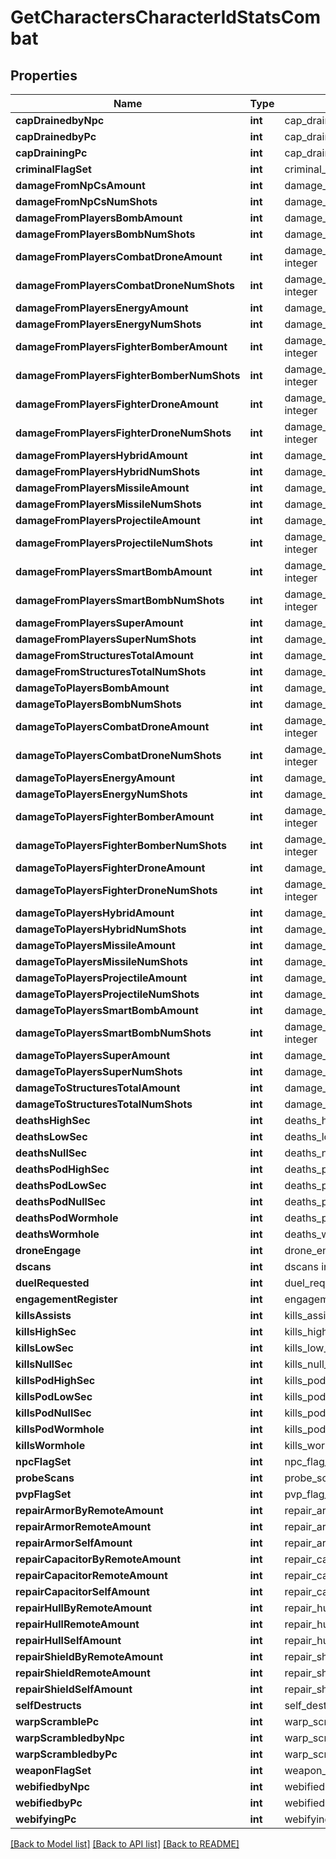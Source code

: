 # GetCharactersCharacterIdStatsCombat

## Properties
Name | Type | Description | Notes
------------ | ------------- | ------------- | -------------
**capDrainedbyNpc** | **int** | cap_drainedby_npc integer | [optional] 
**capDrainedbyPc** | **int** | cap_drainedby_pc integer | [optional] 
**capDrainingPc** | **int** | cap_draining_pc integer | [optional] 
**criminalFlagSet** | **int** | criminal_flag_set integer | [optional] 
**damageFromNpCsAmount** | **int** | damage_from_np_cs_amount integer | [optional] 
**damageFromNpCsNumShots** | **int** | damage_from_np_cs_num_shots integer | [optional] 
**damageFromPlayersBombAmount** | **int** | damage_from_players_bomb_amount integer | [optional] 
**damageFromPlayersBombNumShots** | **int** | damage_from_players_bomb_num_shots integer | [optional] 
**damageFromPlayersCombatDroneAmount** | **int** | damage_from_players_combat_drone_amount integer | [optional] 
**damageFromPlayersCombatDroneNumShots** | **int** | damage_from_players_combat_drone_num_shots integer | [optional] 
**damageFromPlayersEnergyAmount** | **int** | damage_from_players_energy_amount integer | [optional] 
**damageFromPlayersEnergyNumShots** | **int** | damage_from_players_energy_num_shots integer | [optional] 
**damageFromPlayersFighterBomberAmount** | **int** | damage_from_players_fighter_bomber_amount integer | [optional] 
**damageFromPlayersFighterBomberNumShots** | **int** | damage_from_players_fighter_bomber_num_shots integer | [optional] 
**damageFromPlayersFighterDroneAmount** | **int** | damage_from_players_fighter_drone_amount integer | [optional] 
**damageFromPlayersFighterDroneNumShots** | **int** | damage_from_players_fighter_drone_num_shots integer | [optional] 
**damageFromPlayersHybridAmount** | **int** | damage_from_players_hybrid_amount integer | [optional] 
**damageFromPlayersHybridNumShots** | **int** | damage_from_players_hybrid_num_shots integer | [optional] 
**damageFromPlayersMissileAmount** | **int** | damage_from_players_missile_amount integer | [optional] 
**damageFromPlayersMissileNumShots** | **int** | damage_from_players_missile_num_shots integer | [optional] 
**damageFromPlayersProjectileAmount** | **int** | damage_from_players_projectile_amount integer | [optional] 
**damageFromPlayersProjectileNumShots** | **int** | damage_from_players_projectile_num_shots integer | [optional] 
**damageFromPlayersSmartBombAmount** | **int** | damage_from_players_smart_bomb_amount integer | [optional] 
**damageFromPlayersSmartBombNumShots** | **int** | damage_from_players_smart_bomb_num_shots integer | [optional] 
**damageFromPlayersSuperAmount** | **int** | damage_from_players_super_amount integer | [optional] 
**damageFromPlayersSuperNumShots** | **int** | damage_from_players_super_num_shots integer | [optional] 
**damageFromStructuresTotalAmount** | **int** | damage_from_structures_total_amount integer | [optional] 
**damageFromStructuresTotalNumShots** | **int** | damage_from_structures_total_num_shots integer | [optional] 
**damageToPlayersBombAmount** | **int** | damage_to_players_bomb_amount integer | [optional] 
**damageToPlayersBombNumShots** | **int** | damage_to_players_bomb_num_shots integer | [optional] 
**damageToPlayersCombatDroneAmount** | **int** | damage_to_players_combat_drone_amount integer | [optional] 
**damageToPlayersCombatDroneNumShots** | **int** | damage_to_players_combat_drone_num_shots integer | [optional] 
**damageToPlayersEnergyAmount** | **int** | damage_to_players_energy_amount integer | [optional] 
**damageToPlayersEnergyNumShots** | **int** | damage_to_players_energy_num_shots integer | [optional] 
**damageToPlayersFighterBomberAmount** | **int** | damage_to_players_fighter_bomber_amount integer | [optional] 
**damageToPlayersFighterBomberNumShots** | **int** | damage_to_players_fighter_bomber_num_shots integer | [optional] 
**damageToPlayersFighterDroneAmount** | **int** | damage_to_players_fighter_drone_amount integer | [optional] 
**damageToPlayersFighterDroneNumShots** | **int** | damage_to_players_fighter_drone_num_shots integer | [optional] 
**damageToPlayersHybridAmount** | **int** | damage_to_players_hybrid_amount integer | [optional] 
**damageToPlayersHybridNumShots** | **int** | damage_to_players_hybrid_num_shots integer | [optional] 
**damageToPlayersMissileAmount** | **int** | damage_to_players_missile_amount integer | [optional] 
**damageToPlayersMissileNumShots** | **int** | damage_to_players_missile_num_shots integer | [optional] 
**damageToPlayersProjectileAmount** | **int** | damage_to_players_projectile_amount integer | [optional] 
**damageToPlayersProjectileNumShots** | **int** | damage_to_players_projectile_num_shots integer | [optional] 
**damageToPlayersSmartBombAmount** | **int** | damage_to_players_smart_bomb_amount integer | [optional] 
**damageToPlayersSmartBombNumShots** | **int** | damage_to_players_smart_bomb_num_shots integer | [optional] 
**damageToPlayersSuperAmount** | **int** | damage_to_players_super_amount integer | [optional] 
**damageToPlayersSuperNumShots** | **int** | damage_to_players_super_num_shots integer | [optional] 
**damageToStructuresTotalAmount** | **int** | damage_to_structures_total_amount integer | [optional] 
**damageToStructuresTotalNumShots** | **int** | damage_to_structures_total_num_shots integer | [optional] 
**deathsHighSec** | **int** | deaths_high_sec integer | [optional] 
**deathsLowSec** | **int** | deaths_low_sec integer | [optional] 
**deathsNullSec** | **int** | deaths_null_sec integer | [optional] 
**deathsPodHighSec** | **int** | deaths_pod_high_sec integer | [optional] 
**deathsPodLowSec** | **int** | deaths_pod_low_sec integer | [optional] 
**deathsPodNullSec** | **int** | deaths_pod_null_sec integer | [optional] 
**deathsPodWormhole** | **int** | deaths_pod_wormhole integer | [optional] 
**deathsWormhole** | **int** | deaths_wormhole integer | [optional] 
**droneEngage** | **int** | drone_engage integer | [optional] 
**dscans** | **int** | dscans integer | [optional] 
**duelRequested** | **int** | duel_requested integer | [optional] 
**engagementRegister** | **int** | engagement_register integer | [optional] 
**killsAssists** | **int** | kills_assists integer | [optional] 
**killsHighSec** | **int** | kills_high_sec integer | [optional] 
**killsLowSec** | **int** | kills_low_sec integer | [optional] 
**killsNullSec** | **int** | kills_null_sec integer | [optional] 
**killsPodHighSec** | **int** | kills_pod_high_sec integer | [optional] 
**killsPodLowSec** | **int** | kills_pod_low_sec integer | [optional] 
**killsPodNullSec** | **int** | kills_pod_null_sec integer | [optional] 
**killsPodWormhole** | **int** | kills_pod_wormhole integer | [optional] 
**killsWormhole** | **int** | kills_wormhole integer | [optional] 
**npcFlagSet** | **int** | npc_flag_set integer | [optional] 
**probeScans** | **int** | probe_scans integer | [optional] 
**pvpFlagSet** | **int** | pvp_flag_set integer | [optional] 
**repairArmorByRemoteAmount** | **int** | repair_armor_by_remote_amount integer | [optional] 
**repairArmorRemoteAmount** | **int** | repair_armor_remote_amount integer | [optional] 
**repairArmorSelfAmount** | **int** | repair_armor_self_amount integer | [optional] 
**repairCapacitorByRemoteAmount** | **int** | repair_capacitor_by_remote_amount integer | [optional] 
**repairCapacitorRemoteAmount** | **int** | repair_capacitor_remote_amount integer | [optional] 
**repairCapacitorSelfAmount** | **int** | repair_capacitor_self_amount integer | [optional] 
**repairHullByRemoteAmount** | **int** | repair_hull_by_remote_amount integer | [optional] 
**repairHullRemoteAmount** | **int** | repair_hull_remote_amount integer | [optional] 
**repairHullSelfAmount** | **int** | repair_hull_self_amount integer | [optional] 
**repairShieldByRemoteAmount** | **int** | repair_shield_by_remote_amount integer | [optional] 
**repairShieldRemoteAmount** | **int** | repair_shield_remote_amount integer | [optional] 
**repairShieldSelfAmount** | **int** | repair_shield_self_amount integer | [optional] 
**selfDestructs** | **int** | self_destructs integer | [optional] 
**warpScramblePc** | **int** | warp_scramble_pc integer | [optional] 
**warpScrambledbyNpc** | **int** | warp_scrambledby_npc integer | [optional] 
**warpScrambledbyPc** | **int** | warp_scrambledby_pc integer | [optional] 
**weaponFlagSet** | **int** | weapon_flag_set integer | [optional] 
**webifiedbyNpc** | **int** | webifiedby_npc integer | [optional] 
**webifiedbyPc** | **int** | webifiedby_pc integer | [optional] 
**webifyingPc** | **int** | webifying_pc integer | [optional] 

[[Back to Model list]](../README.md#documentation-for-models) [[Back to API list]](../README.md#documentation-for-api-endpoints) [[Back to README]](../README.md)



